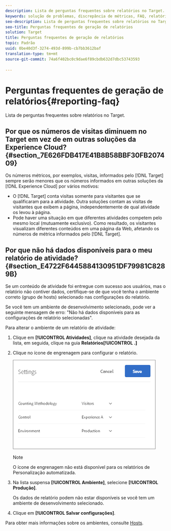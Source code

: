 ```yaml
---
description: Lista de perguntas frequentes sobre relatórios no Target.
keywords: solução de problemas, discrepância de métricas, FAQ, relatórios
seo-description: Lista de perguntas frequentes sobre relatórios no Target.
seo-title: Perguntas frequentes de geração de relatórios
solution: Target
title: Perguntas frequentes de geração de relatórios
topic: Padrão
uuid: 0be40d3f-3274-493d-899b-cb7bb3612baf
translation-type: tm+mt
source-git-commit: 74a6f402bc0c9dae6f89cbdb632d7dbc53743593

---
```



# Perguntas frequentes de geração de relatórios{#reporting-faq}

Lista de perguntas frequentes sobre relatórios no Target.

## Por que os números de visitas diminuem no Target em vez de em outras soluções da Experience Cloud? {#section_7E626FDB417E41B8B58BBF30FB207409}

Os números métricos, por exemplos, visitas, informados pelo [!DNL Target] sempre serão menores que os números informados em outras soluções da [!DNL Experience Cloud] por vários motivos:

* O [!DNL Target] conta visitas somente para visitantes que se qualificaram para a atividade. Outra soluções contam as visitas de visitantes que exibem a página, independentemente de qual atividade os levou à página.
* Pode haver uma situação em que diferentes atividades competem pelo mesmo local (mutuamente exclusivo). Como resultado, os visitantes visualizam diferentes conteúdos em uma página da Web, afetando os números de métrica informados pelo [!DNL Target].

## Por que não há dados disponíveis para o meu relatório de atividade? {#section_E4722F6445884130951DF79981C8289B}

Se um conteúdo de atividade foi entregue com sucesso aos usuários, mas o relatório não contiver dados, certifique-se de que você tenha o ambiente correto (grupo de hosts) selecionado nas configurações do relatório.

Se você tem um ambiente de desenvolvimento selecionado, pode ver a seguinte mensagem de erro: &quot;Não há dados disponíveis para as configurações de relatório selecionadas&quot;.

Para alterar o ambiente de um relatório de atividade:

1. Clique em **[!UICONTROL Atividades]**, clique na atividade desejada da lista, em seguida, clique na guia **Relatórios[!UICONTROL .]**
1. Clique no ícone de engrenagem para configurar o relatório.

   ![](assets/ab_settings_dialog.png)

   >[!NOTE]
   >
   >O ícone de engrenagem não está disponível para os relatórios de Personalização automatizada.

1. Na lista suspensa **[!UICONTROL Ambiente]**, selecione **[!UICONTROL Produção]**.

   Os dados de relatório podem não estar disponíveis se você tem um ambiente de desenvolvimento selecionado.

1. Clique em **[!UICONTROL Salvar configurações]**.

Para obter mais informações sobre os ambientes, consulte [Hosts](../administrating-target/hosts.md#concept_516BB01EBFBD4449AB03940D31AEB66E).
